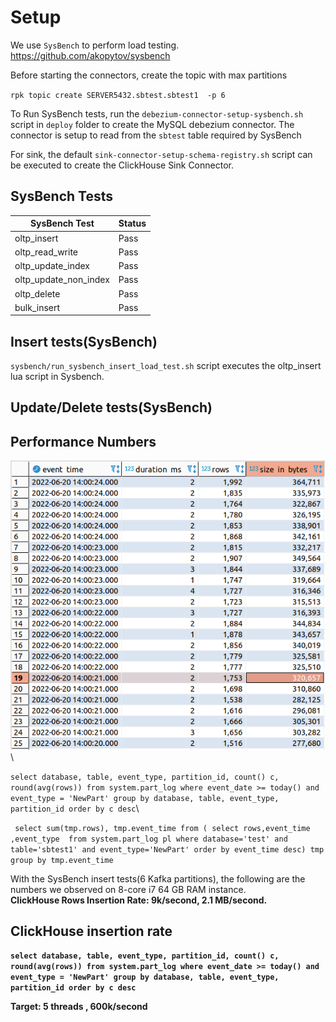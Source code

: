 # Setup
We use `SysBench` to perform load testing.
https://github.com/akopytov/sysbench

Before starting the connectors, create the topic with max partitions 

`rpk topic create SERVER5432.sbtest.sbtest1  -p 6`

To Run SysBench tests, run the `debezium-connector-setup-sysbench.sh` script in `deploy` folder to 
create the MySQL debezium connector. The connector is setup to read from the `sbtest` table required by SysBench

For sink, the default `sink-connector-setup-schema-registry.sh` script can be executed to create 
the ClickHouse Sink Connector.

## SysBench Tests
| SysBench Test         | Status |
|-----------------------|--------|
| oltp_insert           | Pass   |
| oltp_read_write       | Pass   |
| oltp_update_index     | Pass   |
| oltp_update_non_index | Pass   |
| oltp_delete           | Pass   |
| bulk_insert           | Pass   |

## Insert tests(SysBench)
`sysbench/run_sysbench_insert_load_test.sh` script executes the oltp_insert lua script in Sysbench.

## Update/Delete tests(SysBench)


## Performance Numbers
![](img/insert_performance_tests.png) \

`select database, table, event_type, partition_id, count() c, round(avg(rows)) from system.part_log
where event_date >= today() and event_type = 'NewPart'
group by database, table, event_type, partition_id
order by c desc`\

`
select sum(tmp.rows), tmp.event_time from (
select rows,event_time ,event_type  from system.part_log pl where database='test' and table='sbtest1' and event_type='NewPart' order by event_time desc) tmp group by tmp.event_time`

With the SysBench insert tests(6 Kafka partitions), the following are the numbers we observed on 8-core i7 64 GB RAM instance.\
<b>ClickHouse Rows Insertion Rate: 9k/second, 2.1 MB/second.

## ClickHouse insertion rate
`select database, table, event_type, partition_id, count() c, round(avg(rows)) from system.part_log
where event_date >= today() and event_type = 'NewPart'
group by database, table, event_type, partition_id
order by c desc`

Target: 
5 threads , 600k/second